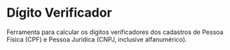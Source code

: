 # Dígito Verificador

Ferramenta para calcular os dígitos verificadores dos cadastros de Pessoa Física (CPF) e Pessoa Jurídica (CNPJ, inclusive alfanumérico).
